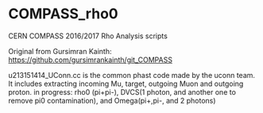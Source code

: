 # COMPASS_rho0
CERN COMPASS 2016/2017 Rho Analysis scripts

Original from Gursimran Kainth: https://github.com/gursimrankainth/git_COMPASS


u213151414_UConn.cc is the common phast code made by the uconn team. It includes extracting incoming Mu, target, outgoing Muon and outgoing proton.
in progress: rho0 (pi+pi-), DVCS(1 photon, and another one to remove pi0 contamination), and Omega(pi+,pi-, and 2 photons)

